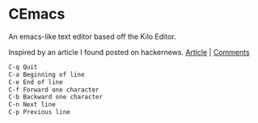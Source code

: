 # CEmacs
An emacs-like text editor based off the Kilo Editor.

Inspired by an article I found posted on hackernews. [Article](http://viewsourcecode.org/snaptoken/kilo/) | [Comments](https://news.ycombinator.com/item?id=14046446)

```bash
C-q Quit
C-a Beginning of line
C-e End of line
C-f Forward one character
C-b Backward one character
C-n Next line
C-p Previous line
```